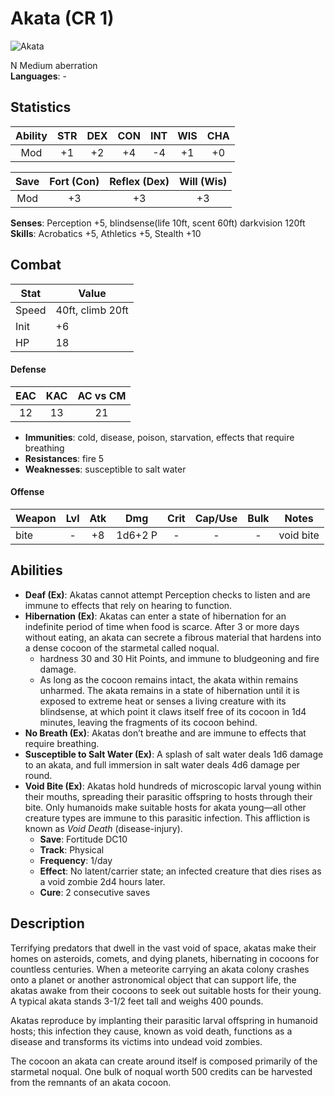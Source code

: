 # Akata (CR 1)

![Akata](http://rollforcombat.com/wp-content/uploads/2017/12/Akata.jpg)

N Medium aberration  
**Languages**: -

## Statistics

|**Ability**|**STR**|**DEX**|**CON**|**INT**|**WIS**|**CHA**|
| :-------: | :---: | :---: | :---: | :---: | :---: | :---: |
| Mod | +1 | +2 | +4 | -4 | +1 | +0 |

| Save | Fort (Con) | Reflex (Dex) | Will (Wis) |
| :--: | :--------: | :----------: | :--------: |
| Mod | +3 | +3 | +3 |

**Senses**: Perception +5, blindsense(life 10ft, scent 60ft) darkvision 120ft  
**Skills**: Acrobatics +5, Athletics +5, Stealth +10

## Combat

| Stat | Value |
| ---- | ----- |
| Speed | 40ft, climb 20ft |
| Init | +6 |
| HP | 18 |

#### Defense

| EAC | KAC | AC vs CM |
| :-: | :-: | :------: |
| 12 | 13 | 21 |

- **Immunities**: cold, disease, poison, starvation, effects that require breathing
- **Resistances**: fire 5
- **Weaknesses**: susceptible to salt water

#### Offense

| Weapon | Lvl | Atk | Dmg | Crit | Cap/Use | Bulk | Notes |
| ------ | :-: | :-: | :-: | :--: | :-----: | :--: | ----- |
| bite | - | +8 | 1d6+2 P | - | - | - | void bite |

## Abilities

- **Deaf (Ex)**: Akatas cannot attempt Perception checks to listen and are immune to effects that rely on hearing to function.
- **Hibernation (Ex)**: Akatas can enter a state of hibernation for an indefinite period of time when food is scarce. After 3 or more days without eating, an akata can secrete a fibrous material that hardens into a dense cocoon of the starmetal called noqual.
  - hardness 30 and 30 Hit Points, and immune to bludgeoning and fire damage.
  - As long as the cocoon remains intact, the akata within remains unharmed. The akata remains in a state of hibernation until it is exposed to extreme heat or senses a living creature with its blindsense, at which point it claws itself free of its cocoon in 1d4 minutes, leaving the fragments of its cocoon behind.
- **No Breath (Ex)**: Akatas don’t breathe and are immune to effects that require breathing.
- **Susceptible to Salt Water (Ex)**: A splash of salt water deals 1d6 damage to an akata, and full immersion in salt water deals 4d6 damage per round.
- **Void Bite (Ex)**: Akatas hold hundreds of microscopic larval young within their mouths, spreading their parasitic offspring to hosts through their bite. Only humanoids make suitable hosts for akata young—all other creature types are immune to this parasitic infection. This affliction is known as *Void Death* (disease-injury).
  - **Save**: Fortitude DC10
  - **Track**: Physical
  - **Frequency**: 1/day
  - **Effect**:  No latent/carrier state; an infected creature that dies rises as a void zombie 2d4 hours later.
  - **Cure**: 2 consecutive saves

## Description

Terrifying predators that dwell in the vast void of space, akatas make their homes on asteroids, comets, and dying planets, hibernating in cocoons for countless centuries. When a meteorite carrying an akata colony crashes onto a planet or another astronomical object that can support life, the akatas awake from their cocoons to seek out suitable hosts for their young. A typical akata stands 3-1/2 feet tall and weighs 400 pounds.

Akatas reproduce by implanting their parasitic larval offspring in humanoid hosts; this infection they cause, known as void death, functions as a disease and transforms its victims into undead void zombies.

The cocoon an akata can create around itself is composed primarily of the starmetal noqual. One bulk of noqual worth 500 credits can be harvested from the remnants of an akata cocoon.
